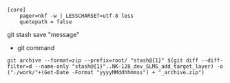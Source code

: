 
```
[core]
	pager=nkf -w | LESSCHARSET=utf-8 less
	quotepath = false
```
git stash save "message"

- git command
```
git archive --format=zip --prefix=root/ "stash@{1}" $(git diff --diff-filter=d --name-only "stash@{1}"..NK-128_dev_SLMS_add_target_layer) -o ("./work/"+(Get-Date -Format "yyyyMMddhhmmss") + "_archive.zip")

```
